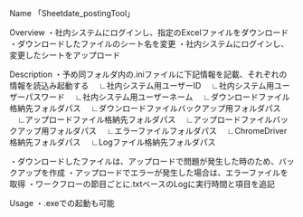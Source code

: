 Name
「Sheetdate_postingTool」

Overview
・社内システムにログインし、指定のExcelファイルをダウンロード
・ダウンロードしたファイルのシート名を変更
・社内システムにログインし、変更したシートをアップロード

Description
・予め同フォルダ内の.iniファイルに下記情報を記載、それぞれの情報を読込み起動する
　∟社内システム用ユーザーID
　∟社内システム用ユーザーパスワード
　∟社内システム用ユーザーネーム
　∟ダウンロードファイル格納先フォルダパス
　∟ダウンロードファイルバックアップ用フォルダパス
　∟アップロードファイル格納先フォルダパス
　∟アップロードファイルバックアップ用フォルダパス
　∟エラーファイルフォルダパス
　∟ChromeDriver格納先フォルダパス
　∟Logファイル格納先フォルダパス

・ダウンロードしたファイルは、アップロードで問題が発生した時のため、バックアップを作成
・アップロードでエラーが発生した場合は、エラーファイルを取得
・ワークフローの節目ごとに.txtベースのLogに実行時間と項目を追記

Usage
・.exeでの起動も可能
